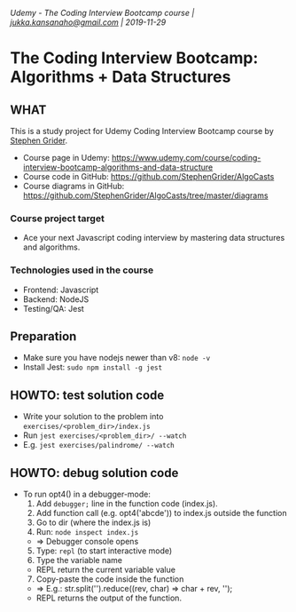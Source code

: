 _Udemy - The Coding Interview Bootcamp course | jukka.kansanaho@gmail.com | 2019-11-29_

# The Coding Interview Bootcamp: Algorithms + Data Structures

## WHAT

This is a study project for Udemy Coding Interview Bootcamp course by [Stephen Grider](https://www.udemy.com/user/sgslo/).

- Course page in Udemy: https://www.udemy.com/course/coding-interview-bootcamp-algorithms-and-data-structure
- Course code in GitHub: https://github.com/StephenGrider/AlgoCasts
- Course diagrams in GitHub: https://github.com/StephenGrider/AlgoCasts/tree/master/diagrams

### Course project target

- Ace your next Javascript coding interview by mastering data structures and algorithms.

### Technologies used in the course

- Frontend: Javascript
- Backend: NodeJS
- Testing/QA: Jest

## Preparation

- Make sure you have nodejs newer than v8: `node -v`
- Install Jest: `sudo npm install -g jest`

## HOWTO: test solution code

- Write your solution to the problem into `exercises/<problem_dir>/index.js`
- Run `jest exercises/<problem_dir>/ --watch`
- E.g. `jest exercises/palindrome/ --watch`

## HOWTO: debug solution code

- To run opt4() in a debugger-mode:
  1. Add `debugger;` line in the function code (index.js).
  2. Add function call (e.g. opt4('abcde')) to index.js outside the function
  3. Go to dir (where the index.js is)
  4. Run: `node inspect index.js`
  - => Debugger console opens
  5. Type: `repl` (to start interactive mode)
  6. Type the variable name
  - REPL return the current variable value
  7. Copy-paste the code inside the function
  - => E.g.: str.split('').reduce((rev, char) => char + rev, '');
  - REPL returns the output of the function.
